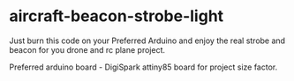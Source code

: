 # aircraft-beacon-strobe-light

Just burn this code on your Preferred Arduino and enjoy the real strobe and beacon for you drone and rc plane project.

Preferred arduino board - DigiSpark attiny85 board for project size factor.
